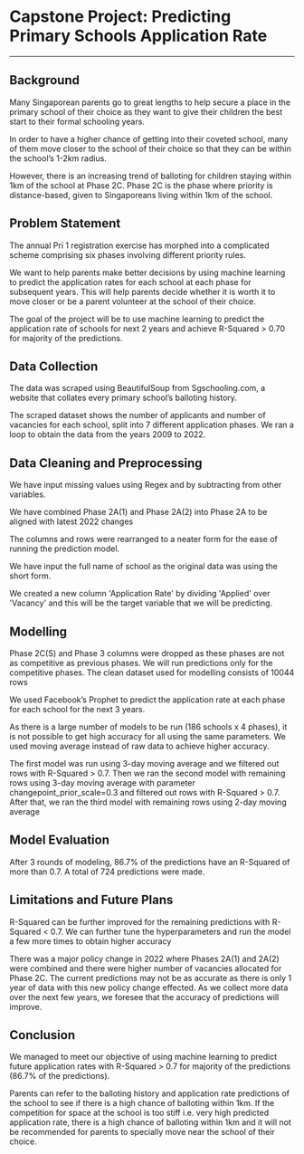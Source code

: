 # Capstone Project: Predicting Primary Schools Application Rate
---
## Background

Many Singaporean parents go to great lengths to help secure a place in the primary school of their choice as they want to give their children the best start to their formal schooling years.

In order to have a higher chance of getting into their coveted school, many of them move closer to the school of their choice so that they can be within the school’s 1-2km radius.

However, there is an increasing trend of balloting for children staying within 1km of the school at Phase 2C. Phase 2C is the phase where priority is distance-based, given to Singaporeans living within 1km of the school.

## Problem Statement

The annual Pri 1 registration exercise has morphed into a complicated scheme comprising six phases involving different priority rules. 

We want to help parents make better decisions by using machine learning to predict the application rates for each school at each phase for subsequent years. This will help parents decide whether it is worth it to move closer or be a parent volunteer at the school of their choice.

The goal of the project will be to use machine learning to predict the application rate of schools for next 2 years and achieve R-Squared > 0.70 for majority of the predictions.

## Data Collection

The data was scraped using BeautifulSoup from Sgschooling.com, a website that collates every primary school’s balloting history. 

The scraped dataset shows the number of applicants and number of vacancies for each school, split into 7 different application phases. We ran a loop to obtain the data from the years 2009 to 2022.


## Data Cleaning and Preprocessing

We have input missing values using Regex and by subtracting from other variables.

We have combined Phase 2A(1) and Phase 2A(2) into Phase 2A to be aligned with latest 2022 changes

The columns and rows were rearranged to a neater form for the ease of running the prediction model.

We have input the full name of school as the original data was using the short form.

We created a new column 'Application Rate' by dividing 'Applied' over 'Vacancy' and this will be the target variable that we will be predicting.

## Modelling

Phase 2C(S) and Phase 3 columns were dropped as these phases are not as competitive as previous phases. We will run predictions only for the competitive phases. The clean dataset used for modelling consists of 10044 rows

We used Facebook’s Prophet to predict the application rate at each phase for each school for the next 3 years. 

As there is a large number of models to be run (186 schools x 4 phases), it is not possible to get high accuracy for all using the same parameters. We used moving average instead of raw data to achieve higher accuracy.

The first model was run using 3-day moving average and we filtered out rows with R-Squared > 0.7. Then we ran the second model with remaining rows using 3-day moving average with parameter changepoint_prior_scale=0.3 and filtered out rows with R-Squared > 0.7. After that, we ran the third model with remaining rows using 2-day moving average

## Model Evaluation

After 3 rounds of modeling, 86.7% of the predictions have an R-Squared of more than 0.7. A total of 724 predictions were made.

## Limitations and Future Plans
R-Squared can be further improved for the remaining predictions with R-Squared < 0.7. We can further tune the hyperparameters and run the model a few more times to obtain higher accuracy

There was a major policy change in 2022 where Phases 2A(1) and 2A(2) were combined and there were higher number of vacancies allocated for Phase 2C. The current predictions may not be as accurate as there is only 1 year of data with this new policy change effected. As we collect more data over the next few years, we foresee that the accuracy of predictions will improve.

## Conclusion

We managed to meet our objective of using machine learning to predict future application rates with R-Squared > 0.7 for majority of the predictions (86.7% of the predictions).

Parents can refer to the balloting history and application rate predictions of the school to see if there is a high chance of balloting within 1km. If the competition for space at the school is too stiff i.e. very high predicted application rate, there is a high chance of balloting within 1km and it will not be recommended for parents to specially move near the school of their choice.